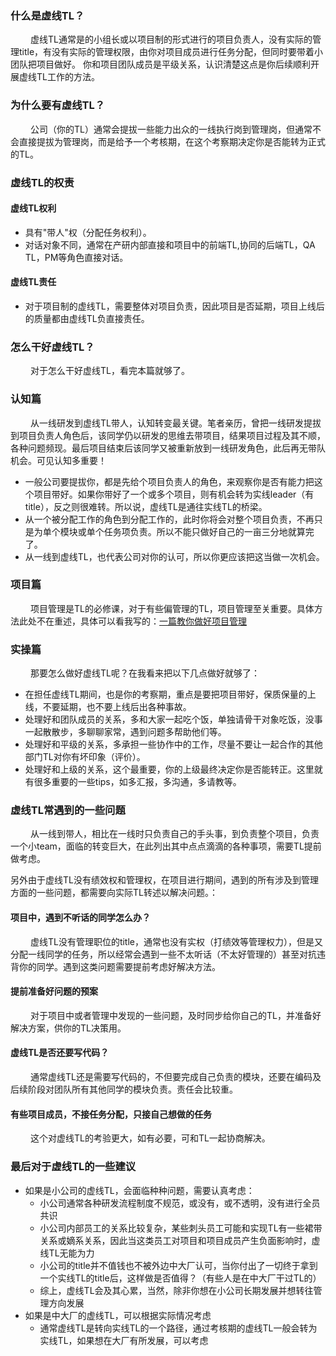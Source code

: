 ### 什么是虚线TL？
&emsp;&emsp;
虚线TL通常是的小组长或以项目制的形式进行的项目负责人，没有实际的管理title，有没有实际的管理权限，由你对项目成员进行任务分配，但同时要带着小团队把项目做好。
你和项目团队成员是平级关系，认识清楚这点是你后续顺利开展虚线TL工作的方法。

### 为什么要有虚线TL？
&emsp;&emsp;
公司（你的TL）通常会提拔一些能力出众的一线执行岗到管理岗，但通常不会直接提拔为管理岗，而是给予一个考核期，在这个考察期决定你是否能转为正式的TL。

### 虚线TL的权责
#### 虚线TL权利
- 具有"带人"权（分配任务权利）。
- 对话对象不同，通常在产研内部直接和项目中的前端TL,协同的后端TL，QA TL，PM等角色直接对话。

#### 虚线TL责任
- 对于项目制的虚线TL，需要整体对项目负责，因此项目是否延期，项目上线后的质量都由虚线TL负直接责任。

### 怎么干好虚线TL？
&emsp;&emsp;
对于怎么干好虚线TL，看完本篇就够了。

### 认知篇
&emsp;&emsp;
从一线研发到虚线TL带人，认知转变最关键。笔者亲历，曾把一线研发提拔到项目负责人角色后，该同学仍以研发的思维去带项目，结果项目过程及其不顺，各种问题频现。最后项目结束后该同学又被重新放到一线研发角色，此后再无带队机会。可见认知多重要！
- 一般公司要提拔你，都是先给个项目负责人的角色，来观察你是否有能力把这个项目带好。如果你带好了一个或多个项目，则有机会转为实线leader（有title），反之则很难转。所以说，虚线TL是通往实线TL的桥梁。
- 从一个被分配工作的角色到分配工作的，此时你将会对整个项目负责，不再只是为单个模块或单个任务项负责。所以不能只做好自己的一亩三分地就算完了。
- 从一线到虚线TL，也代表公司对你的认可，所以你更应该把这当做一次机会。


### 项目篇
&emsp;&emsp;
项目管理是TL的必修课，对于有些偏管理的TL，项目管理至关重要。具体方法此处不在重述，具体可以看我写的：[一篇教你做好项目管理](https://github.com/javaboy863/ark-project-management)

### 实操篇
&emsp;&emsp;
那要怎么做好虚线TL呢？在我看来把以下几点做好就够了：
- 在担任虚线TL期间，也是你的考察期，重点是要把项目带好，保质保量的上线，不要延期，也不要上线后出各种事故。
- 处理好和团队成员的关系，多和大家一起吃个饭，单独请骨干对象吃饭，没事一起散散步，多聊聊家常，遇到问题多帮助他们等。
- 处理好和平级的关系，多承担一些协作中的工作，尽量不要让一起合作的其他部门TL对你有坏印象（评价）。
- 处理好和上级的关系，这个最重要，你的上级最终决定你是否能转正。这里就有很多重要的一些tips，如多汇报，多沟通，多请教等。

### 虚线TL常遇到的一些问题
&emsp;&emsp;
从一线到带人，相比在一线时只负责自己的手头事，到负责整个项目，负责一个小team，面临的转变巨大，在此列出其中点点滴滴的各种事项，需要TL提前做考虑。

另外由于虚线TL没有绩效权和管理权，在项目进行期间，遇到的所有涉及到管理方面的一些问题，都需要向实际TL转述以解决问题。：


#### 项目中，遇到不听话的同学怎么办？
&emsp;&emsp;
虚线TL没有管理职位的title，通常也没有实权（打绩效等管理权力），但是又分配一线同学的任务，所以经常会遇到一些不太听话（不太好管理的）甚至对抗违背你的同学。遇到这类问题需要提前考虑好解决方法。

#### 提前准备好问题的预案
&emsp;&emsp;
对于项目中或者管理中发现的一些问题，及时同步给你自己的TL，并准备好解决方案，供你的TL决策用。

#### 虚线TL是否还要写代码？
&emsp;&emsp;
通常虚线TL还是需要写代码的，不但要完成自己负责的模块，还要在编码及后续阶段对团队所有其他同学的模块负责。责任会比较重。

#### 有些项目成员，不接任务分配，只接自己想做的任务
&emsp;&emsp;
这个对虚线TL的考验更大，如有必要，可和TL一起协商解决。


### 最后对于虚线TL的一些建议
- 如果是小公司的虚线TL，会面临种种问题，需要认真考虑：
    - 小公司通常各种研发流程制度不规范，或没有，或不透明，没有进行全员共识
    - 小公司内部员工的关系比较复杂，某些刺头员工可能和实现TL有一些裙带关系或嫡系关系，因此当这类员工对项目和项目成员产生负面影响时，虚线TL无能为力
    - 小公司的title并不值钱也不被外边中大厂认可，当你付出了一切终于拿到一个实线TL的title后，这样做是否值得？（有些人是在中大厂干过TL的）
    - 综上，虚线TL会及其心累，当然，除非你想在小公司长期发展并想转往管理方向发展
- 如果是中大厂的虚线TL，可以根据实际情况考虑
    - 通常虚线TL是转向实线TL的一个路径，通过考核期的虚线TL一般会转为实线TL，如果想在大厂有所发展，可以考虑

